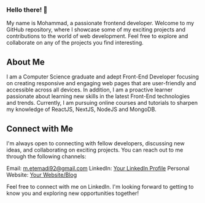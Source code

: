 ### Hello there! 👋
My name is Mohammad, a passionate frontend developer. Welcome to my GitHub repository, where I showcase some of my exciting projects and contributions to the world of web development. Feel free to explore and collaborate on any of the projects you find interesting.

## About Me
I am a Computer Science graduate and adept Front-End Developer focusing on creating responsive and engaging web pages that are user-friendly and accessible across all devices. In addition, I am a proactive learner passionate about learning new skills in the latest Front-End technologies and trends. Currently, I am pursuing online courses and tutorials to sharpen my knowledge of ReactJS, NextJS, NodeJS and MongoDB.

## Connect with Me
I'm always open to connecting with fellow developers, discussing new ideas, and collaborating on exciting projects. You can reach out to me through the following channels:

Email: m.etemadi92@gmail.com
LinkedIn: [Your LinkedIn Profile](http://linkedin.com/in/m-etemadi/)
Personal Website: [Your Website/Blog](https://m-etemadi.ir/)

Feel free to connect with me on LinkedIn. I'm looking forward to getting to know you and exploring new opportunities together!

<!--
**m-etemadi/m-etemadi** is a ✨ _special_ ✨ repository because its `README.md` (this file) appears on your GitHub profile.

Here are some ideas to get you started:

- 🔭 I’m currently working on ...
- 🌱 I’m currently learning ...
- 👯 I’m looking to collaborate on ...
- 🤔 I’m looking for help with ...
- 💬 Ask me about ...
- 📫 How to reach me: ...
- 😄 Pronouns: ...
- ⚡ Fun fact: ...
-->
